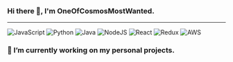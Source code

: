 ### Hi there 👋, I'm OneOfCosmosMostWanted.
---
![JavaScript](https://shields.io/badge/JavaScript-F7DF1E?logo=JavaScript&logoColor=000&style=flat-square)
![Python](https://img.shields.io/badge/Python-3776AB?logo=python&logoColor=FFF&style=flat-square)
![Java](https://img.shields.io/badge/Java-ED8B00?logo=java&logoColor=FFF&style=flat-square)
![NodeJS](https://img.shields.io/badge/Node.JS-6DA55F?style=flat-square&logo=node.js&logoColor=white)
![React](https://img.shields.io/badge/React-%2320232a.svg?style=flat-square&logo=react&logoColor=%2361DAFB)
![Redux](https://img.shields.io/badge/redux-%23593d88.svg?style=flat-square&logo=redux&logoColor=FFF)
![AWS](https://img.shields.io/badge/AWS-%23FF9900.svg?style=flat-square&logo=amazon-aws&logoColor=white)

### 🔭 I’m currently working on my personal projects. 

<!--
**OneOfCosmosMostWanted/OneOfCosmosMostWanted** is a ✨ _special_ ✨ repository because its `README.md` (this file) appears on your GitHub profile.

Here are some ideas to get you started:

- 🔭 I’m currently working on ...
- 🌱 I’m currently learning ...
- 👯 I’m looking to collaborate on ...
- 🤔 I’m looking for help with ...
- 💬 Ask me about ...
- 📫 How to reach me: ...
- 😄 Pronouns: ...
- ⚡ Fun fact: ...
-->
